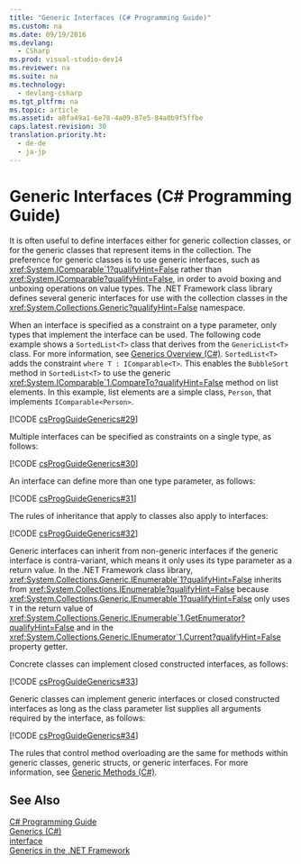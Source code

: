 ```yaml
---
title: "Generic Interfaces (C# Programming Guide)"
ms.custom: na
ms.date: 09/19/2016
ms.devlang: 
  - CSharp
ms.prod: visual-studio-dev14
ms.reviewer: na
ms.suite: na
ms.technology: 
  - devlang-csharp
ms.tgt_pltfrm: na
ms.topic: article
ms.assetid: a8fa49a1-6e78-4a09-87e5-84a0b9f5ffbe
caps.latest.revision: 30
translation.priority.ht: 
  - de-de
  - ja-jp
---
```

# Generic Interfaces (C# Programming Guide)
It is often useful to define interfaces either for generic collection classes, or for the generic classes that represent items in the collection. The preference for generic classes is to use generic interfaces, such as <xref:System.IComparable`1?qualifyHint=False> rather than <xref:System.IComparable?qualifyHint=False>, in order to avoid boxing and unboxing operations on value types. The .NET Framework class library defines several generic interfaces for use with the collection classes in the <xref:System.Collections.Generic?qualifyHint=False> namespace.  
  
 When an interface is specified as a constraint on a type parameter, only types that implement the interface can be used. The following code example shows a `SortedList<T>` class that derives from the `GenericList<T>` class. For more information, see [Generics Overview (C#)](../Topic/Introduction%20to%20Generics%20\(C%23%20Programming%20Guide\).md). `SortedList<T>` adds the constraint `where T : IComparable<T>`. This enables the `BubbleSort` method in `SortedList<T>` to use the generic <xref:System.IComparable`1.CompareTo?qualifyHint=False> method on list elements. In this example, list elements are a simple class, `Person`, that implements `IComparable<Person>`.  
  
 [!CODE [csProgGuideGenerics#29](../CodeSnippet/VS_Snippets_VBCSharp/csProgGuideGenerics#29)]  
  
 Multiple interfaces can be specified as constraints on a single type, as follows:  
  
 [!CODE [csProgGuideGenerics#30](../CodeSnippet/VS_Snippets_VBCSharp/csProgGuideGenerics#30)]  
  
 An interface can define more than one type parameter, as follows:  
  
 [!CODE [csProgGuideGenerics#31](../CodeSnippet/VS_Snippets_VBCSharp/csProgGuideGenerics#31)]  
  
 The rules of inheritance that apply to classes also apply to interfaces:  
  
 [!CODE [csProgGuideGenerics#32](../CodeSnippet/VS_Snippets_VBCSharp/csProgGuideGenerics#32)]  
  
 Generic interfaces can inherit from non-generic interfaces if the generic interface is contra-variant, which means it only uses its type parameter as a return value. In the .NET Framework class library, <xref:System.Collections.Generic.IEnumerable`1?qualifyHint=False> inherits from <xref:System.Collections.IEnumerable?qualifyHint=False> because <xref:System.Collections.Generic.IEnumerable`1?qualifyHint=False> only uses `T` in the return value of <xref:System.Collections.Generic.IEnumerable`1.GetEnumerator?qualifyHint=False> and in the <xref:System.Collections.Generic.IEnumerator`1.Current?qualifyHint=False> property getter.  
  
 Concrete classes can implement closed constructed interfaces, as follows:  
  
 [!CODE [csProgGuideGenerics#33](../CodeSnippet/VS_Snippets_VBCSharp/csProgGuideGenerics#33)]  
  
 Generic classes can implement generic interfaces or closed constructed interfaces as long as the class parameter list supplies all arguments required by the interface, as follows:  
  
 [!CODE [csProgGuideGenerics#34](../CodeSnippet/VS_Snippets_VBCSharp/csProgGuideGenerics#34)]  
  
 The rules that control method overloading are the same for methods within generic classes, generic structs, or generic interfaces. For more information, see [Generic Methods (C#)](../Topic/Generic%20Methods%20\(C%23%20Programming%20Guide\).md).  
  
## See Also  
 [C# Programming Guide](../vs140/C#-Programming-Guide.md)   
 [Generics (C#)](../Topic/Introduction%20to%20Generics%20\(C%23%20Programming%20Guide\).md)   
 [interface](../vs140/interface--C#-Reference-.md)   
 [Generics in the .NET Framework](assetId:///2994d786-c5c7-4666-ab23-4c83129fe39c)